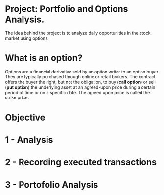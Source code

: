 # Project: Portfolio and Options Analysis.

The idea behind the project is to analyze daily opportunities in the stock market using options.

# What is an option?

Options are a financial derivative sold by an option writer to an option buyer. They are typically purchased through online or retail brokers. The contract offers the buyer the right, but not the obligation, to buy (**call option**) or sell (**put option**) the underlying asset at an agreed-upon price during a certain period of time or on a specific date. The agreed upon price is called the strike price. 

# Objective

# 1 - Analysis




# 2 - Recording executed transactions 

# 3 - Portofolio Analysis
